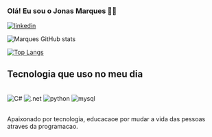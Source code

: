 ### Olá! Eu sou o Jonas Marques 👋🏾

[![linkedin](https://img.shields.io/badge/LinkedIn-0077B5?style=for-the-badge&logo=linkedin&logoColor=white
)](https://www.linkedin.com/in/jonasmmarques/)

![Marques GitHub stats](https://github-readme-stats.vercel.app/api?username=devjonasbr&show_icons=true&theme=dracula)

[![Top Langs](https://github-readme-stats.vercel.app/api/top-langs/?username=devjonasbr)](https://github.com/anuraghazra/github-readme-stats)

## Tecnologia que uso no meu dia

<div style="display: inline_block"><br>
<img align="center" alt="C#" src="https://img.shields.io/badge/C%23-239120?style=for-the-badge&logo=c-sharp&logoColor=white
"/>
<img align="center" alt=".net" src="https://img.shields.io/badge/.NET-5C2D91?style=for-the-badge&logo=.net&logoColor=white
https://img.shields.io/badge/C%23-239120?style=for-the-badge&logo=c-sharp&logoColor=whi
"/>
<img align="center" alt="python" src="https://img.shields.io/badge/Python-14354C?style=for-the-badge&logo=python&logoColor=white
https://img.shields.io/badge/C%23-239120?style=for-the-badge&logo=c-sharp&logoColor=white
"/>
<img align="center" alt="mysql" src="https://img.shields.io/badge/MySQL-00000F?style=for-the-badge&logo=mysql&logoColor=white
https://img.shields.io/badge/C%23-239120?style=for-the-badge&logo=c-sharp&logoColor=white
"/>
</div><br/>

Apaixonado por tecnologia, educacaoe por mudar a vida das pessoas atraves da programacao.
